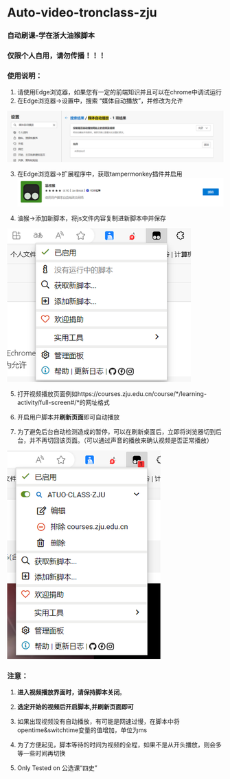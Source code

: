 # Auto-video-tronclass-zju
### 自动刷课-学在浙大油猴脚本  
### 仅限个人自用，请勿传播！！！
### 使用说明：
1. 请使用Edge浏览器，如果您有一定的前端知识并且可以在chrome中调试运行
2. 在Edge浏览器->设置中，搜索 “媒体自动播放”，并修改为允许
   
![ATUOPLAY](assets/autoplay.png)

3. 在Edge浏览器->扩展程序中，获取tampermonkey插件并启用  
![ATUOPLAY](assets/tampermonkey.png)

4. 油猴->添加新脚本，将js文件内容复制进新脚本中并保存 

![Alt text](assets/addjs.png)


5. 打开视频播放页面例如https://courses.zju.edu.cn/course/*/learning-activity/full-screen#/*的网址格式  



6. 开启用户脚本并**刷新页面**即可自动播放


7. 为了避免后台自动检测造成的暂停，可以在刷新桌面后，立即将浏览器切到后台，并不再切回该页面。（可以通过声音的播放来确认视频是否正常播放）

![Alt text](assets/active.png)
### 注意：  
1. **进入视频播放界面时，请保持脚本关闭**。  


2. **选定开始的视频后开启脚本,并刷新页面即可**  


3. 如果出现视频没有自动播放，有可能是网速过慢，在脚本中将opentime&switchtime变量的值增加，单位为ms  
4. 为了方便起见，脚本等待的时间为视频的全程，如果不是从开头播放，则会多等一些时间再切换
5. Only Tested on 公选课“四史”



